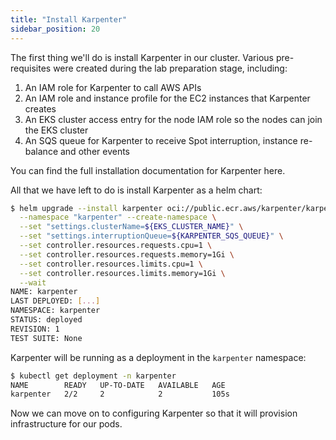 ```yaml
---
title: "Install Karpenter"
sidebar_position: 20
---
```


The first thing we'll do is install Karpenter in our cluster. Various pre-requisites were created during the lab preparation stage, including:

1. An IAM role for Karpenter to call AWS APIs
2. An IAM role and instance profile for the EC2 instances that Karpenter creates
3. An EKS cluster access entry for the node IAM role so the nodes can join the EKS cluster
4. An SQS queue for Karpenter to receive Spot interruption, instance re-balance and other events

You can find the full installation documentation for Karpenter here.

All that we have left to do is install Karpenter as a helm chart:

```bash
$ helm upgrade --install karpenter oci://public.ecr.aws/karpenter/karpenter --version "${KARPENTER_VERSION}" \
  --namespace "karpenter" --create-namespace \
  --set "settings.clusterName=${EKS_CLUSTER_NAME}" \
  --set "settings.interruptionQueue=${KARPENTER_SQS_QUEUE}" \
  --set controller.resources.requests.cpu=1 \
  --set controller.resources.requests.memory=1Gi \
  --set controller.resources.limits.cpu=1 \
  --set controller.resources.limits.memory=1Gi \
  --wait
NAME: karpenter
LAST DEPLOYED: [...]
NAMESPACE: karpenter
STATUS: deployed
REVISION: 1
TEST SUITE: None
```

Karpenter will be running as a deployment in the `karpenter` namespace:

```bash
$ kubectl get deployment -n karpenter
NAME        READY   UP-TO-DATE   AVAILABLE   AGE
karpenter   2/2     2            2           105s
```

Now we can move on to configuring Karpenter so that it will provision infrastructure for our pods.
